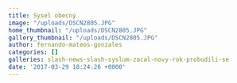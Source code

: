 ```yaml
---
title: Sysel obecný
image: "/uploads/DSCN2805.JPG"
home_thumbnail: "/uploads/DSCN2805.JPG"
gallery_thumbnail: "/uploads/DSCN2805.JPG"
author: fernando-mateos-gonzales
categories: []
galleries: slash-news-slash-syslum-zacal-novy-rok-probudili-se
date: '2017-03-29 18:24:26 +0000'
---
```

